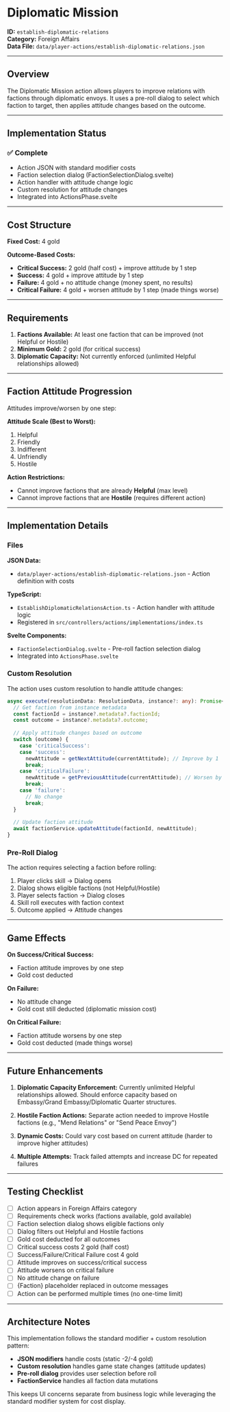 # Diplomatic Mission

**ID:** `establish-diplomatic-relations`  
**Category:** Foreign Affairs  
**Data File:** `data/player-actions/establish-diplomatic-relations.json`

---

## Overview

The Diplomatic Mission action allows players to improve relations with factions through diplomatic envoys. It uses a pre-roll dialog to select which faction to target, then applies attitude changes based on the outcome.

---

## Implementation Status

### ✅ Complete
- Action JSON with standard modifier costs
- Faction selection dialog (FactionSelectionDialog.svelte)
- Action handler with attitude change logic
- Custom resolution for attitude changes
- Integrated into ActionsPhase.svelte

---

## Cost Structure

**Fixed Cost:** 4 gold

**Outcome-Based Costs:**
- **Critical Success:** 2 gold (half cost) + improve attitude by 1 step
- **Success:** 4 gold + improve attitude by 1 step
- **Failure:** 4 gold + no attitude change (money spent, no results)
- **Critical Failure:** 4 gold + worsen attitude by 1 step (made things worse)

---

## Requirements

1. **Factions Available:** At least one faction that can be improved (not Helpful or Hostile)
2. **Minimum Gold:** 2 gold (for critical success)
3. **Diplomatic Capacity:** Not currently enforced (unlimited Helpful relationships allowed)

---

## Faction Attitude Progression

Attitudes improve/worsen by one step:

**Attitude Scale (Best to Worst):**
1. Helpful
2. Friendly
3. Indifferent
4. Unfriendly
5. Hostile

**Action Restrictions:**
- Cannot improve factions that are already **Helpful** (max level)
- Cannot improve factions that are **Hostile** (requires different action)

---

## Implementation Details

### Files

**JSON Data:**
- `data/player-actions/establish-diplomatic-relations.json` - Action definition with costs

**TypeScript:**
- `EstablishDiplomaticRelationsAction.ts` - Action handler with attitude logic
- Registered in `src/controllers/actions/implementations/index.ts`

**Svelte Components:**
- `FactionSelectionDialog.svelte` - Pre-roll faction selection dialog
- Integrated into `ActionsPhase.svelte`

### Custom Resolution

The action uses custom resolution to handle attitude changes:

```typescript
async execute(resolutionData: ResolutionData, instance?: any): Promise<ResolveResult> {
  // Get faction from instance metadata
  const factionId = instance?.metadata?.factionId;
  const outcome = instance?.metadata?.outcome;
  
  // Apply attitude changes based on outcome
  switch (outcome) {
    case 'criticalSuccess':
    case 'success':
      newAttitude = getNextAttitude(currentAttitude); // Improve by 1
      break;
    case 'criticalFailure':
      newAttitude = getPreviousAttitude(currentAttitude); // Worsen by 1
      break;
    case 'failure':
      // No change
      break;
  }
  
  // Update faction attitude
  await factionService.updateAttitude(factionId, newAttitude);
}
```

### Pre-Roll Dialog

The action requires selecting a faction before rolling:

1. Player clicks skill → Dialog opens
2. Dialog shows eligible factions (not Helpful/Hostile)
3. Player selects faction → Dialog closes
4. Skill roll executes with faction context
5. Outcome applied → Attitude changes

---

## Game Effects

**On Success/Critical Success:**
- Faction attitude improves by one step
- Gold cost deducted

**On Failure:**
- No attitude change
- Gold cost still deducted (diplomatic mission cost)

**On Critical Failure:**
- Faction attitude worsens by one step
- Gold cost deducted (made things worse)

---

## Future Enhancements

1. **Diplomatic Capacity Enforcement:** Currently unlimited Helpful relationships allowed. Should enforce capacity based on Embassy/Grand Embassy/Diplomatic Quarter structures.

2. **Hostile Faction Actions:** Separate action needed to improve Hostile factions (e.g., "Mend Relations" or "Send Peace Envoy")

3. **Dynamic Costs:** Could vary cost based on current attitude (harder to improve higher attitudes)

4. **Multiple Attempts:** Track failed attempts and increase DC for repeated failures

---

## Testing Checklist

- [ ] Action appears in Foreign Affairs category
- [ ] Requirements check works (factions available, gold available)
- [ ] Faction selection dialog shows eligible factions only
- [ ] Dialog filters out Helpful and Hostile factions
- [ ] Gold cost deducted for all outcomes
- [ ] Critical success costs 2 gold (half cost)
- [ ] Success/Failure/Critical Failure cost 4 gold
- [ ] Attitude improves on success/critical success
- [ ] Attitude worsens on critical failure
- [ ] No attitude change on failure
- [ ] {Faction} placeholder replaced in outcome messages
- [ ] Action can be performed multiple times (no one-time limit)

---

## Architecture Notes

This implementation follows the standard modifier + custom resolution pattern:

- **JSON modifiers** handle costs (static -2/-4 gold)
- **Custom resolution** handles game state changes (attitude updates)
- **Pre-roll dialog** provides user selection before roll
- **FactionService** handles all faction data mutations

This keeps UI concerns separate from business logic while leveraging the standard modifier system for cost display.
